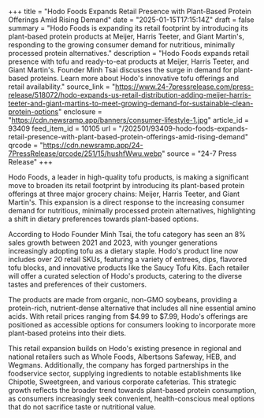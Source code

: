 +++
title = "Hodo Foods Expands Retail Presence with Plant-Based Protein Offerings Amid Rising Demand"
date = "2025-01-15T17:15:14Z"
draft = false
summary = "Hodo Foods is expanding its retail footprint by introducing its plant-based protein products at Meijer, Harris Teeter, and Giant Martin's, responding to the growing consumer demand for nutritious, minimally processed protein alternatives."
description = "Hodo Foods expands retail presence with tofu and ready-to-eat products at Meijer, Harris Teeter, and Giant Martin's. Founder Minh Tsai discusses the surge in demand for plant-based proteins. Learn more about Hodo's innovative tofu offerings and retail availability."
source_link = "https://www.24-7pressrelease.com/press-release/518072/hodo-expands-us-retail-distribution-adding-meijer-harris-teeter-and-giant-martins-to-meet-growing-demand-for-sustainable-clean-protein-options"
enclosure = "https://cdn.newsramp.app/banners/consumer-lifestyle-1.jpg"
article_id = 93409
feed_item_id = 10105
url = "/202501/93409-hodo-foods-expands-retail-presence-with-plant-based-protein-offerings-amid-rising-demand"
qrcode = "https://cdn.newsramp.app/24-7PressRelease/qrcode/251/15/hushfWwu.webp"
source = "24-7 Press Release"
+++

<p>Hodo Foods, a leader in high-quality tofu products, is making a significant move to broaden its retail footprint by introducing its plant-based protein offerings at three major grocery chains: Meijer, Harris Teeter, and Giant Martin's. This expansion is a direct response to the increasing consumer demand for nutritious, minimally processed protein alternatives, highlighting a shift in dietary preferences towards plant-based options.</p><p>According to Hodo Founder Minh Tsai, the tofu category has seen an 8% sales growth between 2021 and 2023, with younger generations increasingly adopting tofu as a dietary staple. Hodo's product line now includes over 20 retail SKUs, featuring a variety of entrees, dips, flavored tofu blocks, and innovative products like the Saucy Tofu Kits. Each retailer will offer a curated selection of Hodo's products, catering to the diverse tastes and preferences of their customers.</p><p>The products are made from organic, non-GMO soybeans, providing a protein-rich, nutrient-dense alternative that includes all nine essential amino acids. With retail prices ranging from $4.99 to $7.99, Hodo's offerings are positioned as accessible options for consumers looking to incorporate more plant-based proteins into their diets.</p><p>This retail expansion builds on Hodo's existing presence in regional and national retailers such as Whole Foods, Albertsons Safeway, HEB, and Wegmans. Additionally, the company has forged partnerships in the foodservice sector, supplying ingredients to notable establishments like Chipotle, Sweetgreen, and various corporate cafeterias. This strategic growth reflects the broader trend towards plant-based protein consumption, as consumers increasingly seek convenient, health-conscious meal options that do not sacrifice taste or nutritional value.</p>